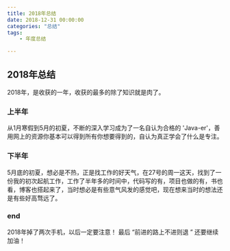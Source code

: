 ```yaml
---
title: 2018年总结
date: 2018-12-31 00:00:00
categories: "总结"
tags:
	- 年度总结

---
```

## 2018年总结
2018年，是收获的一年，收获的最多的除了知识就是肉了。

<!-- more -->

### 上半年
从1月寒假到5月的初夏，不断的深入学习成为了一名自认为合格的 'Java-er'，善用网上的资源你基本可以得到所有你想要得到的，自认为真正学会了什么是专注。

### 下半年
5月底的初夏，想必是不热，正是找工作的好天气，在27号的周一这天，找到了一份我的初次起航工作，工作了半年多的时间中，代码写的有，项目也做的有，书也看，博客也搭起来了，当时想必是有些意气风发的感觉吧，现在想来当时的想法还是有些好高骛远了。

### end
2018年掉了两次手机，以后一定要注意！
最后 “前进的路上不进则退 ” 还要继续加油！